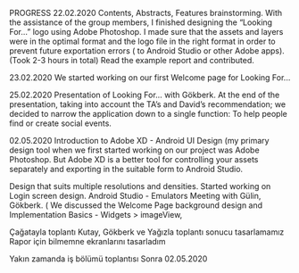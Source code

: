 PROGRESS
22.02.2020
Contents, Abstracts, Features brainstorming.
With the assistance of the group members, I finished designing the “Looking For…” logo using Adobe Photoshop. I made sure that the assets and layers were in the optimal format and the logo file in the right format in order to prevent future exportation errors ( to Android Studio or other Adobe apps).
(Took 2-3 hours in total)
Read the example report and contributed.

23.02.2020
We started working on our first Welcome page for Looking For...

25.02.2020
Presentation of Looking For… with Gökberk.
At the end of the presentation, taking into account the TA’s and David’s recommendation; we decided to narrow the application down to a single function: To help people find or create social events.

02.05.2020
Introduction to Adobe XD - Android UI Design 
(my primary design tool when we first started working on our project was Adobe Photoshop. But Adobe XD is a better tool for controlling your assets separately and exporting in the suitable form to Android Studio.

Design that suits multiple resolutions and densities.
Started working on Login screen design.
Android Studio - Emulators
Meeting with Gülin, Gökberk. ( We discussed the Welcome Page background design and Implementation Basics - Widgets > imageView, 


Çağatayla toplantı
Kutay, Gökberk ve Yağızla toplantı sonucu tasarlamamız
Rapor için bilmemne ekranlarını tasarladım

Yakın zamanda iş bölümü toplantısı
Sonra 02.05.2020
